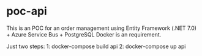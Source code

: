# poc-api

This is an POC for an order management using Entity Framework (.NET 7.0) + Azure Service Bus + PostgreSQL
Docker is an requirement. 


Just two steps:
1: docker-compose build api
2: docker-compose up api